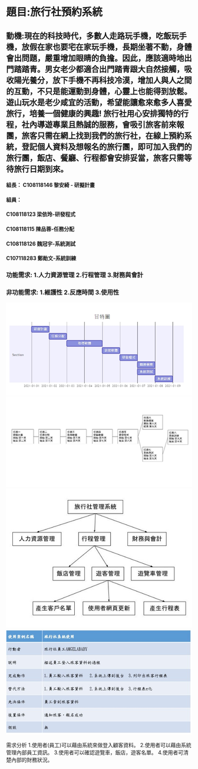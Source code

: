 # 題目:旅行社預約系統
## 動機:現在的科技時代，多數人走路玩手機，吃飯玩手機，放假在家也要宅在家玩手機，長期坐著不動，身體會出問題，嚴重增加眼睛的負擔。因此，應該適時地出門踏踏青。男女老少都適合出門踏青跟大自然接觸，吸收陽光養分，放下手機不再科技冷漠，增加人與人之間的互動，不只是能運動到身體，心靈上也能得到放鬆。遊山玩水是老少咸宜的活動，希望能讓愈來愈多人喜愛旅行，培養一個健康的興趣! 旅行社用心安排獨特的行程，社內導遊專業且熱誠的服務，會吸引旅客前來報團，旅客只需在網上找到我們的旅行社，在線上預約系統，登記個人資料及想報名的旅行團，即可加入我們的旅行團，飯店、餐廳、行程都會安排妥當，旅客只需等待旅行日期到來。

#### 組長： C108118146 黎安綺 - 研擬計畫
#### 組員： 
#### C108118123 梁依玲-研發程式
#### C108118115 陳品蓉-任務分配
#### C108118126 魏冠宇-系統測試
#### C107118283 鄭勛文-系統訓練

### 功能需求: 1.人力資源管理 2.行程管理 3.財務與會計
### 非功能需求: 1.維護性 2.反應時間 3.使用性




![1018](1018.jpg)
![1018-1](1018-1.jpg)
![124](124.jpg)
![125](125.jpg)

需求分析
1.使用者(員工)可以藉由系統來做登入顧客資料。
2.使用者可以藉由系統管理內部員工資訊。
3.使用者可以確認遊覽車，飯店，遊客名單。
4.使用者可清楚內部的財務狀況。
